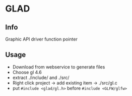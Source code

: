 # GLAD

## Info
Graphic API driver function pointer


## Usage
- Download from webservice to generate files
- Choose gl 4.6
- extract ./include/ and ./src/
- Right click project -> add existing item -> ./src/gl.c
- put `#include <glad/gl.h>` before `#include <GLFW/glfw>`